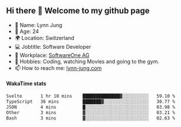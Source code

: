 ## Hi there 👋 Welcome to my github page

- 🧑 Name: Lynn Jung
- 🔞 Age: 24
- 🌍 Location: Switzerland
- 💻 Jobtitle: Software Developer
- 🏢 Workplace: [SoftwareOne AG](https://www.softwareone.com/)
- 💪 Hobbies: Coding, watching Movies and going to the gym.
- 📫 How to reach me: [lynn-jung.com](https://lynn-jung.com/)

#### WakaTime stats
<!--START_SECTION:waka-->

```txt
Svelte       1 hr 10 mins    ██████████████▓░░░░░░░░░░   59.10 %
TypeScript   36 mins         ███████▓░░░░░░░░░░░░░░░░░   30.77 %
JSON         4 mins          █░░░░░░░░░░░░░░░░░░░░░░░░   03.98 %
Other        3 mins          ▓░░░░░░░░░░░░░░░░░░░░░░░░   03.21 %
Bash         3 mins          ▓░░░░░░░░░░░░░░░░░░░░░░░░   02.63 %
```

<!--END_SECTION:waka-->

[^1]: https://github.com/jstrieb/github-stats
